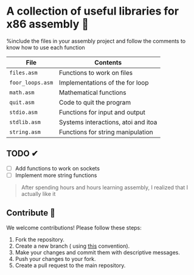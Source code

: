 # A collection of useful libraries for x86 assembly 🥵

%include the files in your assembly project and follow the comments to know how to use each function

| File                         | Contents                                                               |
|------------------------------|------------------------------------------------------------------------|
| `files.asm`                  | Functions to work on files                                             |
| `foor_loops.asm`             | Implementations of the for loop                                        |
| `math.asm`                   | Mathematical functions                                                 |
| `quit.asm`                   | Code to quit the program                                               |
| `stdio.asm`                  | Functions for input and output                                         |
| `stdlib.asm`                 | Systems interactions, atoi and itoa                                    |
| `string.asm`                 | Functions for string manipulation                                      |

## TODO ✔
- [ ] Add functions to work on sockets
- [ ] Implement more string functions

> After spending hours and hours learning assembly, I realized that I actually like it

## Contribute 🧩
We welcome contributions! Please follow these steps:

1. Fork the repository.
2. Create a new branch ( using <a href="https://medium.com/@abhay.pixol/naming-conventions-for-git-branches-a-cheatsheet-8549feca2534">this</a> convention).
3. Make your changes and commit them with descriptive messages.
4. Push your changes to your fork.
5. Create a pull request to the main repository.